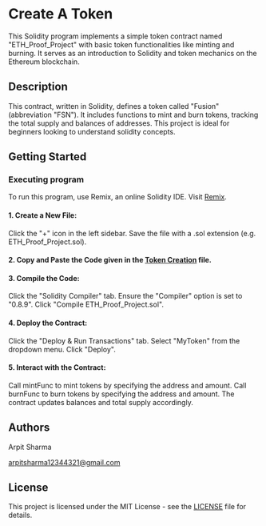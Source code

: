 # Create A Token

This Solidity program implements a simple token contract named "ETH_Proof_Project" with basic token functionalities like minting and burning. It serves as an introduction to Solidity and token mechanics on the Ethereum blockchain.

## Description

This contract, written in Solidity, defines a token called "Fusion" (abbreviation "FSN"). It includes functions to mint and burn tokens, tracking the total supply and balances of addresses. This project is ideal for beginners looking to understand solidity concepts.

## Getting Started

### Executing program

To run this program, use Remix, an online Solidity IDE. Visit [Remix](https://remix.ethereum.org/).

#### 1. Create a New File:

Click the "+" icon in the left sidebar. Save the file with a .sol extension (e.g. ETH_Proof_Project.sol).

#### 2. Copy and Paste the Code given in the [Token Creation](https://github.com/arpit1064/ETH-Proof-Beginner-EVM-Course/blob/main/Create%20Token) file.

#### 3. Compile the Code:

Click the "Solidity Compiler" tab. Ensure the "Compiler" option is set to "0.8.9". Click "Compile ETH_Proof_Project.sol".

#### 4. Deploy the Contract:

Click the "Deploy & Run Transactions" tab. Select "MyToken" from the dropdown menu. Click "Deploy".

#### 5. Interact with the Contract:

Call mintFunc to mint tokens by specifying the address and amount. Call burnFunc to burn tokens by specifying the address and amount. The contract updates balances and total supply accordingly.

## Authors

Arpit Sharma

arpitsharma12344321@gmail.com


## License

This project is licensed under the MIT License - see the [LICENSE](https://github.com/arpit1064/ETH-Proof-Beginner-EVM-Course/blob/main/LICENSE) file for details.
